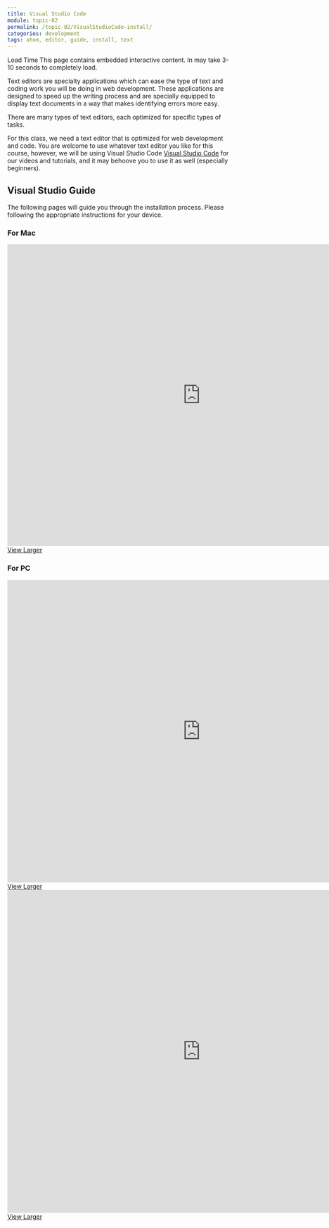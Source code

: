 ```yaml
---
title: Visual Studio Code
module: topic-02
permalink: /topic-02/VisualStudioCode-install/
categories: development
tags: atom, editor, guide, install, text
---
```


<div class="divider-heading"></div>


<span class="label label-warning">Load Time</span> This page contains embedded interactive content. In may take 3-10 seconds to completely load.

Text editors are specialty applications which can ease the type of text and coding work you will be doing in web development. These applications are designed to speed up the writing process and are specially equipped to display text documents in a way that makes identifying errors more easy.

There are many types of text editors, each optimized for specific types of tasks.


For this class, we need a text editor that is optimized for web development and code. You are welcome to use whatever text editor you like for this course, however, we will be using Visual Studio Code <a href="https://code.visualstudio.com/" target="_blank">Visual Studio Code</a> for our videos and tutorials, and it may behoove you to use it as well (especially beginners).


<div class="divider-pg"></div>


## Visual Studio Guide
The following pages will guide you through the installation process. Please following the appropriate instructions for your device.


### For Mac
<iframe src="https://umontanamediaarts.com/MART341/wp-admin/admin-ajax.php?action=h5p_embed&id=6" width="877" height="686" frameborder="0" allowfullscreen="allowfullscreen"></iframe><script src="https://umontanamediaarts.com/MART341/wp-content/plugins/h5p/h5p-php-library/js/h5p-resizer.js" charset="UTF-8"></script>
<a href="https://umontanamediaarts.com/MART341/wp-admin/admin-ajax.php?action=h5p_embed&id=6" class="btn btn-default btn-xs" target="_blank">View Larger</a>


### For PC
<iframe src="https://umontanamediaarts.com/MART341/wp-admin/admin-ajax.php?action=h5p_embed&id=7" width="877" height="688" frameborder="0" allowfullscreen="allowfullscreen"></iframe><script src="https://umontanamediaarts.com/MART341/wp-content/plugins/h5p/h5p-php-library/js/h5p-resizer.js" charset="UTF-8"></script>
<a href="https://umontanamediaarts.com/MART341/wp-admin/admin-ajax.php?action=h5p_embed&id=7" class="btn btn-default btn-xs" target="_blank">View Larger</a>

<div class="divider-pg"></div>




<iframe src="https://umontanamediaarts.com/MART341/wp-admin/admin-ajax.php?action=h5p_embed&id=8" width="877" height="734" frameborder="0" allowfullscreen="allowfullscreen"></iframe><script src="https://umontanamediaarts.com/MART341/wp-content/plugins/h5p/h5p-php-library/js/h5p-resizer.js" charset="UTF-8"></script>
<a href="https://umontanamediaarts.com/MART341/wp-admin/admin-ajax.php?action=h5p_embed&id=8" class="btn btn-default btn-xs" target="_blank">View Larger</a>
